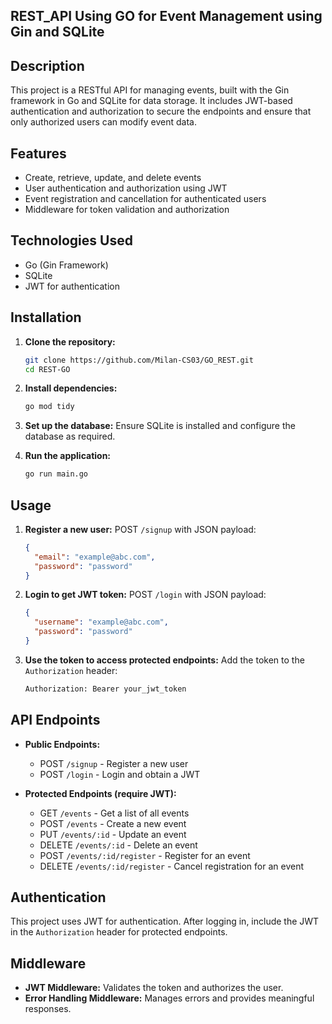 ﻿## REST_API Using GO for Event Management using Gin and SQLite

## Description
This project is a RESTful API for managing events, built with the Gin framework in Go and SQLite for data storage. It includes JWT-based authentication and authorization to secure the endpoints and ensure that only authorized users can modify event data.

## Features
- Create, retrieve, update, and delete events
- User authentication and authorization using JWT
- Event registration and cancellation for authenticated users
- Middleware for token validation and authorization

## Technologies Used
- Go (Gin Framework)
- SQLite
- JWT for authentication

## Installation
1. **Clone the repository:**
   ```sh
   git clone https://github.com/Milan-CS03/GO_REST.git
   cd REST-GO
   ```

2. **Install dependencies:**
   ```sh
   go mod tidy
   ```

3. **Set up the database:**
   Ensure SQLite is installed and configure the database as required.

4. **Run the application:**
   ```sh
   go run main.go
   ```

## Usage
1. **Register a new user:**
   POST `/signup` with JSON payload:
   ```json
   {
     "email": "example@abc.com",
     "password": "password"
   }
   ```

2. **Login to get JWT token:**
   POST `/login` with JSON payload:
   ```json
   {
     "username": "example@abc.com",
     "password": "password"
   }
   ```

3. **Use the token to access protected endpoints:**
   Add the token to the `Authorization` header:
   ```sh
   Authorization: Bearer your_jwt_token
   ```

## API Endpoints
- **Public Endpoints:**
  - POST `/signup` - Register a new user
  - POST `/login` - Login and obtain a JWT

- **Protected Endpoints (require JWT):**
  - GET `/events` - Get a list of all events
  - POST `/events` - Create a new event
  - PUT `/events/:id` - Update an event
  - DELETE `/events/:id` - Delete an event
  - POST `/events/:id/register` - Register for an event
  - DELETE `/events/:id/register` - Cancel registration for an event

## Authentication
This project uses JWT for authentication. After logging in, include the JWT in the `Authorization` header for protected endpoints.

## Middleware
- **JWT Middleware:** Validates the token and authorizes the user.
- **Error Handling Middleware:** Manages errors and provides meaningful responses.

